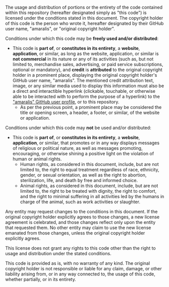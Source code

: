 The usage and distribution of portions or the entirety of the code contained within this repository (hereafter designated simply as "this code") is licensed under the conditions stated in this document. The copyright holder of this code is the person who wrote it, hereafter designated by their GitHub user name, "amaralis", or "original copyright holder".

Conditions under which this code may be **freely used and/or distributed**:

- This code is **part of**, or **constitutes in its entirety**, a **website**, **application**, or similar, as long as the website, application, or similar is **not commercial** in its nature or any of its activities (such as, but not limited to, merchandise sales, advertising, or paid service subscriptions, optional or mandatory), and **credit** is **attributed** to the original copyright holder in a prominent place, displaying the original copyright holder's GitHub user name, "amaralis". The mentioned credit attribution text, image, or any similar media used to display this information must also be a direct and interactible hyperlink (clickable, touchable, or otherwise able to be interacted with to perform the purpose of a hyperlink) to the ["amaralis" GitHub user profile](https://github.com/amaralis/), or to this repository.
  - As per the previous point, a prominent place may be considered the title or opening screen, a header, a footer, or similar, of the website or application.
  
Conditions under which this code may **not** be used and/or distributed:

- This code is **part of**, or **constitutes in its entirety**, a **website**, **application**, or similar, that promotes or in any way displays messages of religious or political nature, as well as messages promoting, encouraging, or otherwise shining a positive light on the violation of human or animal rights.
  - Human rights, as considered in this document, include, but are not limited to, the right to equal treatment regardless of race, ethnicity, gender, or sexual orientation, as well as the right to abortion, sterilization, life, and death by free and informed choice.
  - Animal rights, as considered in this document, include, but are not limited to, the right to be treated with dignity, the right to comfort, and the right to minimal suffering in all activities led by the humans in charge of the animal, such as work activities or slaughter.
  
Any entity may request changes to the conditions in this document. If the original copyright holder explicitly agrees to those changes, a new license agreement is celebrated, and those changes reflect only upon the entity that requested them. No other entity may claim to use the new license emanated from those changes, unless the original copyright holder explicitly agrees.

This license does not grant any rights to this code other than the right to usage and distribution under the stated conditions.

This code is provided as is, with no warranty of any kind. The original copyright holder is not responsible or liable for any claim, damage, or other liability arising from, or in any way connected to, the usage of this code, whether partially, or in its entirety.
